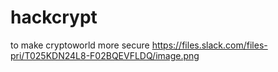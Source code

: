 # hackcrypt
to make cryptoworld more secure 
https://files.slack.com/files-pri/T025KDN24L8-F02BQEVFLDQ/image.png
